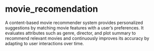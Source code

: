 # movie_recomendation
A content-based movie recommender system provides personalized suggestions by matching movie features with a user’s preferences. It evaluates attributes such as genre, director, and plot summary to recommend relevant movies and continuously improves its accuracy by adapting to user interactions over time.
